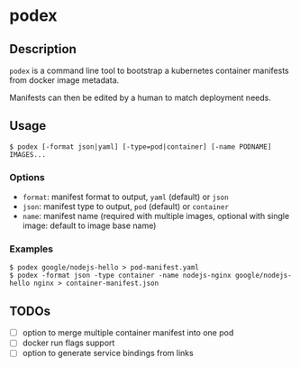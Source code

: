 # podex

## Description

`podex` is a command line tool to bootstrap a kubernetes container manifests from docker image metadata.

Manifests can then be edited by a human to match deployment needs.

## Usage
```
$ podex [-format json|yaml] [-type=pod|container] [-name PODNAME] IMAGES...

```

### Options
- `format`: manifest format to output, `yaml` (default) or `json`
- `json`: manifest type to output, `pod` (default) or `container`
- `name`: manifest name (required with multiple images, optional with single image: default to image base name)

### Examples
```
$ podex google/nodejs-hello > pod-manifest.yaml
$ podex -format json -type container -name nodejs-nginx google/nodejs-hello nginx > container-manifest.json
```

## TODOs
- [ ] option to merge multiple container manifest into one pod
- [ ] docker run flags support
- [ ] option to generate service bindings from links

